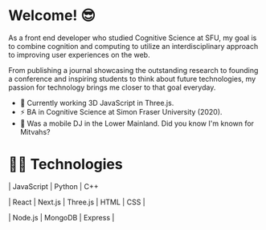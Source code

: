 # Welcome! 😎

As a front end developer who studied Cognitive Science at SFU, my goal is to combine cognition and computing to utilize an interdisciplinary approach to
improving user experiences on the web. 

From publishing a journal showcasing the outstanding research to founding a conference and inspiring students to think about future technologies, my passion for technology brings me closer to that goal everyday.

- 🌱  Currently working 3D JavaScript in Three.js.
- ⚡  BA in Cognitive Science at Simon Fraser University (2020).
- 💽  Was a mobile DJ in the Lower Mainland. Did you know I'm known for Mitvahs?

# 🤹🏻 Technologies 
| JavaScript | Python | C++

| React | Next.js | Three.js | HTML | CSS |

| Node.js | MongoDB | Express |
